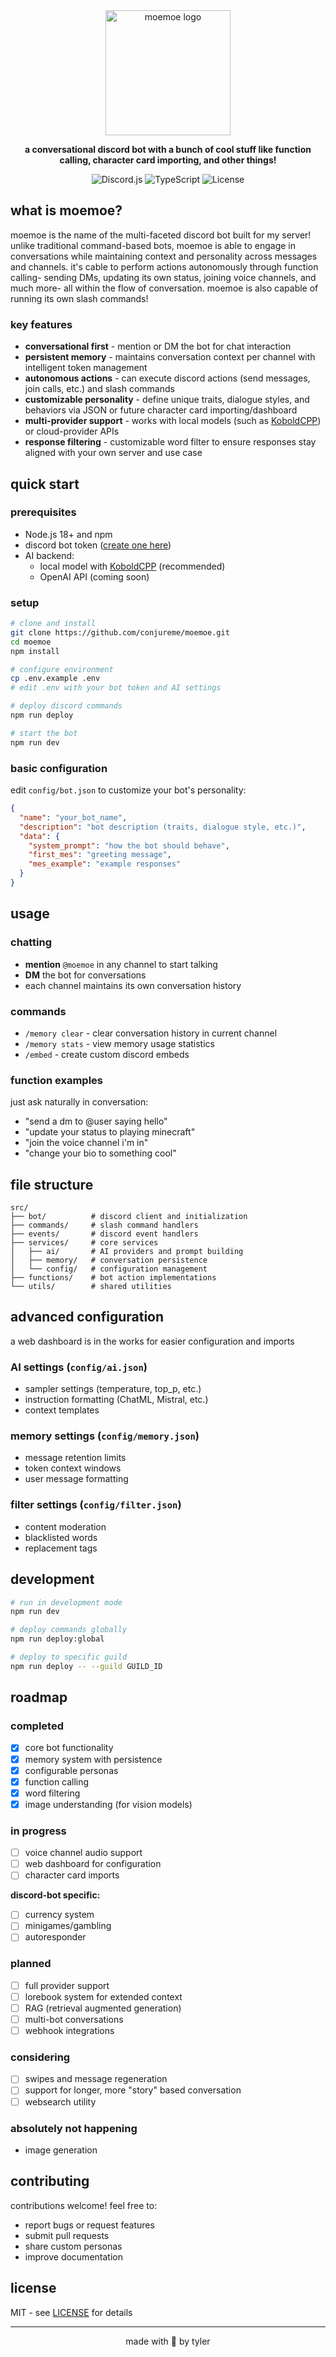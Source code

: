 <div align="center">
  <img src="https://github.com/user-attachments/assets/db6fb2fc-f917-4bd5-801f-7a8994ac22a0" alt="moemoe logo" width="200">
  <p><strong>a conversational discord bot with a bunch of cool stuff like function calling, character card importing, and other things!</strong></p>
  <p>
    <img src="https://img.shields.io/badge/discord.js-v14-blue?style=flat-square&logo=discord" alt="Discord.js">
    <img src="https://img.shields.io/badge/TypeScript-5.0+-blue?style=flat-square&logo=typescript" alt="TypeScript">
    <img src="https://img.shields.io/badge/license-MIT-green?style=flat-square" alt="License">
  </p>
</div>

## what is moemoe?

moemoe is the name of the multi-faceted discord bot built for my server! unlike traditional command-based bots, moemoe is able to engage in conversations while maintaining context and personality across messages and channels. it's cable to perform actions autonomously through function calling- sending DMs, updating its own status, joining voice channels, and much more- all within the flow of conversation. moemoe is also capable of running its own slash commands!

### key features

- **conversational first** - mention or DM the bot for chat interaction
- **persistent memory** - maintains conversation context per channel with intelligent token management
- **autonomous actions** - can execute discord actions (send messages, join calls, etc.) and slash commands
- **customizable personality** - define unique traits, dialogue styles, and behaviors via JSON or future character card importing/dashboard
- **multi-provider support** - works with local models (such as [KoboldCPP](https://github.com/LostRuins/koboldcpp)) or cloud-provider APIs
- **response filtering** - customizable word filter to ensure responses stay aligned with your own server and use case

## quick start

### prerequisites

- Node.js 18+ and npm
- discord bot token ([create one here](https://discord.com/developers/applications))
- AI backend:
  - local model with [KoboldCPP](https://github.com/LostRuins/koboldcpp) (recommended)
  - OpenAI API (coming soon)

### setup

```bash
# clone and install
git clone https://github.com/conjureme/moemoe.git
cd moemoe
npm install

# configure environment
cp .env.example .env
# edit .env with your bot token and AI settings

# deploy discord commands
npm run deploy

# start the bot
npm run dev
```

### basic configuration

edit `config/bot.json` to customize your bot's personality:

```json
{
  "name": "your_bot_name",
  "description": "bot description (traits, dialogue style, etc.)",
  "data": {
    "system_prompt": "how the bot should behave",
    "first_mes": "greeting message",
    "mes_example": "example responses"
  }
}
```

## usage

### chatting

- **mention** `@moemoe` in any channel to start talking
- **DM** the bot for conversations
- each channel maintains its own conversation history

### commands

- `/memory clear` - clear conversation history in current channel
- `/memory stats` - view memory usage statistics
- `/embed` - create custom discord embeds

### function examples

just ask naturally in conversation:

- "send a dm to @user saying hello"
- "update your status to playing minecraft"
- "join the voice channel i'm in"
- "change your bio to something cool"

## file structure

```
src/
├── bot/          # discord client and initialization
├── commands/     # slash command handlers
├── events/       # discord event handlers
├── services/     # core services
│   ├── ai/       # AI providers and prompt building
│   ├── memory/   # conversation persistence
│   └── config/   # configuration management
├── functions/    # bot action implementations
└── utils/        # shared utilities
```

## advanced configuration

a web dashboard is in the works for easier configuration and imports

### AI settings (`config/ai.json`)

- sampler settings (temperature, top_p, etc.)
- instruction formatting (ChatML, Mistral, etc.)
- context templates

### memory settings (`config/memory.json`)

- message retention limits
- token context windows
- user message formatting

### filter settings (`config/filter.json`)

- content moderation
- blacklisted words
- replacement tags

## development

```bash
# run in development mode
npm run dev

# deploy commands globally
npm run deploy:global

# deploy to specific guild
npm run deploy -- --guild GUILD_ID
```

## roadmap

### completed

- [x] core bot functionality
- [x] memory system with persistence
- [x] configurable personas
- [x] function calling
- [x] word filtering
- [x] image understanding (for vision models)

### in progress

- [ ] voice channel audio support
- [ ] web dashboard for configuration
- [ ] character card imports

**discord-bot specific:**

- [ ] currency system
- [ ] minigames/gambling
- [ ] autoresponder

### planned

- [ ] full provider support
- [ ] lorebook system for extended context
- [ ] RAG (retrieval augmented generation)
- [ ] multi-bot conversations
- [ ] webhook integrations

### considering

- [ ] swipes and message regeneration
- [ ] support for longer, more "story" based conversation
- [ ] websearch utility

### absolutely not happening

- image generation

## contributing

contributions welcome! feel free to:

- report bugs or request features
- submit pull requests
- share custom personas
- improve documentation

## license

MIT - see [LICENSE](LICENSE) for details

---

<p align="center">made with 💜 by tyler</p>
